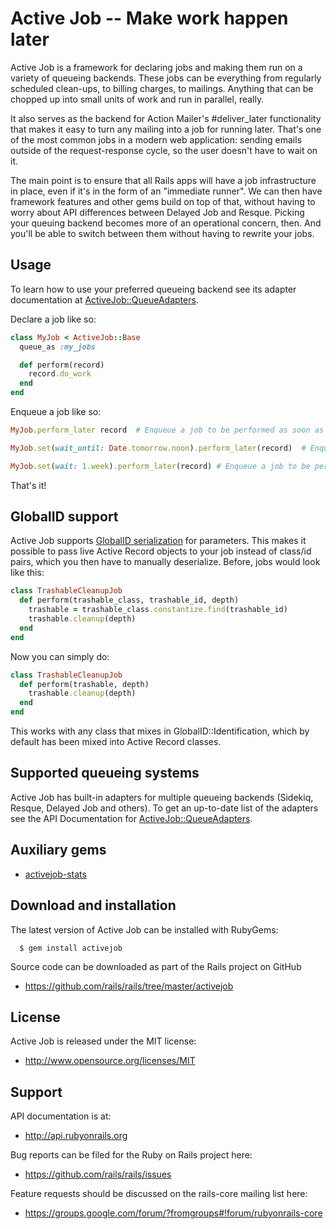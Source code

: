 # Active Job -- Make work happen later

Active Job is a framework for declaring jobs and making them run on a variety
of queueing backends. These jobs can be everything from regularly scheduled
clean-ups, to billing charges, to mailings. Anything that can be chopped up into
small units of work and run in parallel, really.

It also serves as the backend for Action Mailer's #deliver_later functionality
that makes it easy to turn any mailing into a job for running later. That's
one of the most common jobs in a modern web application: sending emails outside
of the request-response cycle, so the user doesn't have to wait on it.

The main point is to ensure that all Rails apps will have a job infrastructure
in place, even if it's in the form of an "immediate runner". We can then have
framework features and other gems build on top of that, without having to worry
about API differences between Delayed Job and Resque. Picking your queuing
backend becomes more of an operational concern, then. And you'll be able to
switch between them without having to rewrite your jobs.


## Usage

To learn how to use your preferred queueing backend see its adapter
documentation at
[ActiveJob::QueueAdapters](http://api.rubyonrails.org/classes/ActiveJob/QueueAdapters.html).

Declare a job like so:

```ruby
class MyJob < ActiveJob::Base
  queue_as :my_jobs

  def perform(record)
    record.do_work
  end
end
```

Enqueue a job like so:

```ruby
MyJob.perform_later record  # Enqueue a job to be performed as soon as the queueing system is free.
```

```ruby
MyJob.set(wait_until: Date.tomorrow.noon).perform_later(record)  # Enqueue a job to be performed tomorrow at noon.
```

```ruby
MyJob.set(wait: 1.week).perform_later(record) # Enqueue a job to be performed 1 week from now.
```

That's it!


## GlobalID support

Active Job supports [GlobalID serialization](https://github.com/rails/globalid/) for parameters. This makes it possible
to pass live Active Record objects to your job instead of class/id pairs, which
you then have to manually deserialize. Before, jobs would look like this:

```ruby
class TrashableCleanupJob
  def perform(trashable_class, trashable_id, depth)
    trashable = trashable_class.constantize.find(trashable_id)
    trashable.cleanup(depth)
  end
end
```

Now you can simply do:

```ruby
class TrashableCleanupJob
  def perform(trashable, depth)
    trashable.cleanup(depth)
  end
end
```

This works with any class that mixes in GlobalID::Identification, which
by default has been mixed into Active Record classes.


## Supported queueing systems

Active Job has built-in adapters for multiple queueing backends (Sidekiq,
Resque, Delayed Job and others). To get an up-to-date list of the adapters
see the API Documentation for [ActiveJob::QueueAdapters](http://api.rubyonrails.org/classes/ActiveJob/QueueAdapters.html).

## Auxiliary gems

* [activejob-stats](https://github.com/seuros/activejob-stats)

## Download and installation

The latest version of Active Job can be installed with RubyGems:

```
  $ gem install activejob
```

Source code can be downloaded as part of the Rails project on GitHub

* https://github.com/rails/rails/tree/master/activejob

## License

Active Job is released under the MIT license:

* http://www.opensource.org/licenses/MIT


## Support

API documentation is at:

* http://api.rubyonrails.org

Bug reports can be filed for the Ruby on Rails project here:

* https://github.com/rails/rails/issues

Feature requests should be discussed on the rails-core mailing list here:

* https://groups.google.com/forum/?fromgroups#!forum/rubyonrails-core
